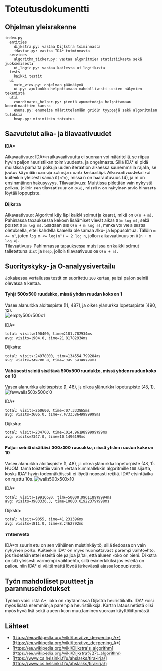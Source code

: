# Toteutusdokumentti

## Ohjelman yleisrakenne
```
index.py
  entities
    dijkstra.py: vastaa Dijkstra toiminnasta
    idastar.py: vastaa IDA* toiminnasta
  services
    algorithm_ticker.py: vastaa algoritmien statistiikasta sekä juoksemisesta
    ui_logic.py: vastaa kaikesta ui logiikasta
  tests
    kaikki testit
  ui
    main_view.py: ohjelman päänäkymä
    ui.py: apuluokka helpottamaan mahdollisesti uusien näkymien tekemistä
  util
    coordinates_helper.py: pieniä apumetodeja helpottamaan koordinaattien kanssa
    enums.py: enumeita määrittelemään gridin tyyppejä sekä algoritmien tuloksia
    heap.py: minimikeko toteutus
```

## Saavutetut aika- ja tilavaativuudet

#### IDA*

Aikavaativuus: IDA*:n aikavaativuutta ei suoraan voi määritellä, se riipuu hyvin paljon heuristiikan toimivuudesta,
ja ongelmasta. Sillä IDA* ei pidä muistissa parhaita polkuja uuden iteraation alkaessa suuremmalla rajalla, 
se joutuu käymään samoja solmuja monta kertaa läpi. Aikavaativuudeksi voi kuitenkin yleisesti sanoa `O(n^m)`, missä
n on haarautuvuus (4), ja m on ensimmäinen hakusyvyys.
Tilavaativuus: Muistissa pidetään vain nykyistä polkua, jolloin sen tilavaatisuus on `O(n)`, missä
n on nykyinen arvio hinnasta löytää loppupiste.

#### Dijkstra

Aikavaativuus: Algoritmi käy läpi kaikki solmut ja kaaret, mikä on `O(n + m)`. Pahimassa tapauksessa kekoon lisäämiset
vievät aikaa `O(m log m)`, sekä poistot `O(m log m)`. Saadaan siis `O(n + m log m)`, minkä voi vielä siistiä oletuksella,
ettei kahdella kaarella ole samaa alku- ja loppusolmua. Tällöin `m <= n²`, joten `log m <= log(n²) = 2 log n`,
jolloin aikavaativuus on `O(n + m log n)`.  
Tilavaativuus: Pahimmassa tapauksessa muistissa on kaikki solmut talletettuna `dist` ja `heap`, jolloin tilavaativuus on `O(n + m)`.

## Suorityskyky- ja O-analyysivertailu

Jokaisessa vertailussa testit on suoritettu `100` kertaa, paitsi paljon seiniä olevassa `5` kertaa.

#### Tyhjä 500x500 ruudukko, missä yhden ruudun koko on 1
Vasen alanurkka aloituspiste (11, 487), ja oikea ylänurkka lopetuspiste (490, 12).  
![empty500x500x1](kuvat/empty500x500x1.png)

IDA*
```
total: visits=190400, time=2181.782934ms
avg: visits=1904.0, time=21.81782934ms
```
Dijkstra:
```
total: visits:24978000, time=134554.799284ms
avg: visits=249780.0, time=1345.54799284ms
```

#### Vähäisesti seiniä sisältävä 500x500 ruudukko, missä yhden ruudun koko on 10
Vasen alanurkka aloituspiste (1, 48), ja oikea ylänurkka lopetuspiste (48, 1).  
![fewwalls500x500x10](kuvat/fewwalls500x500x10.png)

IDA*
```
total: visits=260600, time=707.333865ms
avg: visits=2606.0, time=7.073338649999999ms
```
Dijkstra:
```
total: visits=234700, time=1014.9619899999999ms
avg: visits=2347.0, time=10.1496199ms
```

#### Paljon seiniä sisältävä 500x500 ruudukko, missä yhden ruudun koko on 10
Vasen alanurkka aloituspiste (1, 48), ja oikea ylänurkka lopetuspiste (48, 1).  
HUOM. tämä toistettiin vain `5` kertaa kummallekkin algoritmille `100` sijasta, koska
IDA* hyvin todennäköisesti ei löydä nopeasti reittiä. IDA* etsintäaika on rajattu 10s.
![walls500x500x10](kuvat/walls500x500x10.png)

IDA*
```
total: visits=19916680, time=50000.096118999994ms
avg: visits=3983336.0, time=10000.019223799998ms
```
Dijkstra:
```
total: visits=9055, time=41.231396ms
avg: visits=1811.0, time=8.2462792ms
```

#### Yhteenveto

IDA*:n suurin etu on sen vähäinen muistinkäyttö, sillä tiedossa on vain nykyinen polku.
Kuitenkin IDA* on myös huomattavasti parempi vaihtoehto, jos tiedetään ettei esteitä ole paljoa 
ja/tai, että alueen koko on pieni. Dijkstra on silti yleisesti varmempi vaihtoehto, sillä esimerkikiksi 
jos esteitä on paljon, niin IDA* ei välttämättä löydä järkevässä ajassa loppupistettä.

## Työn mahdolliset puutteet ja parannusehdotukset

Työhön voisi listä A*, joka on käytännössä Dijkstra heuristiikalla. IDA* voisi myös lisätä enemmän ja parempia
heuristiikkoja. Kartan lataus netistä olisi myös hyvä lisä sekä alueen koon muuttaminen suoraan käyttöliittymästä.

## Lähteet
* [https://en.wikipedia.org/wiki/Iterative_deepening_A*](https://en.wikipedia.org/wiki/Iterative_deepening_A*)
* [https://en.wikipedia.org/wiki/Dijkstra's_algorithm](https://en.wikipedia.org/wiki/Dijkstra%27s_algorithm)
* [https://www.cs.helsinki.fi/u/ahslaaks/tirakirja/](https://www.cs.helsinki.fi/u/ahslaaks/tirakirja/)